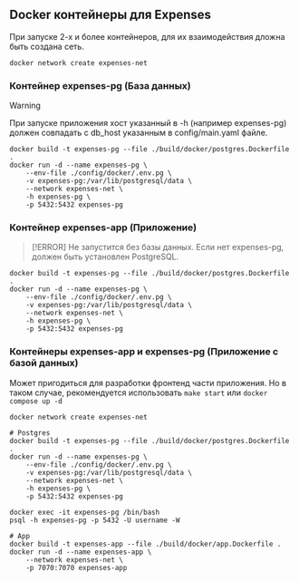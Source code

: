 ## Docker контейнеры для Expenses
При запуске 2-х и более контейнеров, для их взаимодействия дложна быть создана сеть.
```shell
docker network create expenses-net
```

### Контейнер expenses-pg (База данных)
> [!WARNING]
> При запуске приложения хост указанный в -h (например expenses-pg) должен совпадать с db_host указанным в config/main.yaml файле.
```shell
docker build -t expenses-pg --file ./build/docker/postgres.Dockerfile .
docker run -d --name expenses-pg \
    --env-file ./config/docker/.env.pg \
    -v expenses-pg:/var/lib/postgresql/data \
    --network expenses-net \
    -h expenses-pg \
    -p 5432:5432 expenses-pg
```

### Контейнер expenses-app (Приложение)
> [!ERROR]
> Не запустится без базы данных. Если нет expenses-pg, должен быть установлен PostgreSQL.
```shell
docker build -t expenses-pg --file ./build/docker/postgres.Dockerfile .
docker run -d --name expenses-pg \
    --env-file ./config/docker/.env.pg \
    -v expenses-pg:/var/lib/postgresql/data \
    --network expenses-net \
    -h expenses-pg \
    -p 5432:5432 expenses-pg
```

### Контейнеры expenses-app и expenses-pg (Приложение c базой данных)
Может пригодиться для разработки фронтенд части приложения. 
Но в таком случае, рекомендуется использовать `make start` или `docker compose up -d`
```shell
docker network create expenses-net

# Postgres
docker build -t expenses-pg --file ./build/docker/postgres.Dockerfile .
docker run -d --name expenses-pg \
    --env-file ./config/docker/.env.pg \
    -v expenses-pg:/var/lib/postgresql/data \
    --network expenses-net \
    -h expenses-pg \
    -p 5432:5432 expenses-pg

docker exec -it expenses-pg /bin/bash
psql -h expenses-pg -p 5432 -U username -W

# App
docker build -t expenses-app --file ./build/docker/app.Dockerfile .
docker run -d --name expenses-app \
    --network expenses-net \
    -p 7070:7070 expenses-app
```
